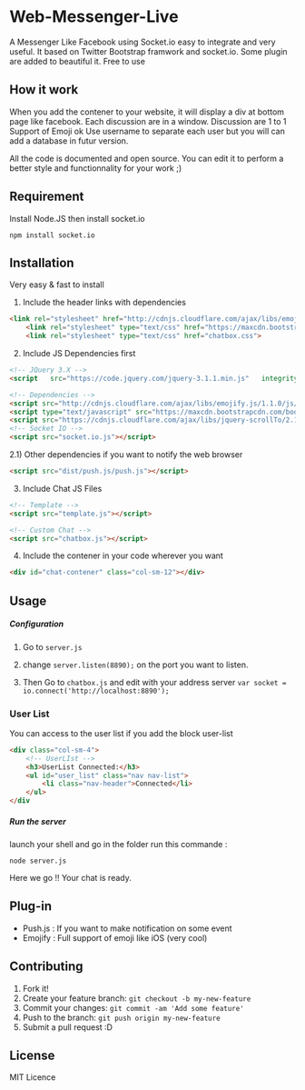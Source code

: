 # Web-Messenger-Live
A Messenger Like Facebook using Socket.io easy to integrate and very useful.
It based on Twitter Bootstrap framwork and socket.io. Some plugin are added to beautiful it.
Free to use

## How it work
When you add the contener to your website, it will display a div at bottom page like facebook. Each discussion are in a window.
Discussion are 1 to 1
Support of Emoji ok
Use username to separate each user but you will can add a database in futur version.

All the code is documented and open source. You can edit it to perform a better style and functionnality for your work ;)

## Requirement
Install Node.JS then install socket.io
```shell
npm install socket.io
```


## Installation

Very easy & fast to install

1) Include the header links with dependencies
``` html
<link rel="stylesheet" href="http://cdnjs.cloudflare.com/ajax/libs/emojify.js/1.1.0/css/basic/emojify.css" />
    <link rel="stylesheet" type="text/css" href="https://maxcdn.bootstrapcdn.com/bootstrap/3.3.7/css/bootstrap.min.css">
    <link rel="stylesheet" type="text/css" href="chatbox.css">
```

2) Include JS Dependencies first
``` HTML
<!-- JQuery 3.X -->
<script   src="https://code.jquery.com/jquery-3.1.1.min.js"   integrity="sha256-hVVnYaiADRTO2PzUGmuLJr8BLUSjGIZsDYGmIJLv2b8="   crossorigin="anonymous"></script>

<!-- Dependencies -->
<script src="http://cdnjs.cloudflare.com/ajax/libs/emojify.js/1.1.0/js/emojify.js"></script>
<script type="text/javascript" src="https://maxcdn.bootstrapcdn.com/bootstrap/3.3.7/js/bootstrap.min.js"></script>
<script src="https://cdnjs.cloudflare.com/ajax/libs/jquery-scrollTo/2.1.2/jquery.scrollTo.min.js"></script>>
<!-- Socket IO -->
<script src="socket.io.js"></script>
```
2.1)
Other dependencies if you want to notify the web browser 
```HTML
<script src="dist/push.js/push.js"></script>
```

3) Include Chat JS Files
``` HTML
<!-- Template -->
<script src="template.js"></script>

<!-- Custom Chat -->
<script src="chatbox.js"></script>
```
4) Include the contener in your code wherever you want
```HTML
<div id="chat-contener" class="col-sm-12"></div>
```

## Usage
##### Configuration
1) Go to ```server.js```

2) change ```server.listen(8890);``` on the port you want to listen.

3) Then Go to ```chatbox.js``` 
and edit with your address server  ```var socket = io.connect('http://localhost:8890');```

### User List
You can access to the user list if you add the block user-list
```HTML
<div class="col-sm-4">
    <!-- UserLIst -->
    <h3>UserList Connected:</h3>
    <ul id="user_list" class="nav nav-list">
        <li class="nav-header">Connected</li>
    </ul>           
</div
```

##### Run the server
launch your shell and go in the folder
run this commande : 
```shell
node server.js
```

Here we go !! 
Your chat is ready.
## Plug-in

* Push.js : If you want to make notification on some event
* Emojify : Full support of emoji like iOS (very cool) 


## Contributing
1. Fork it!
2. Create your feature branch: `git checkout -b my-new-feature`
3. Commit your changes: `git commit -am 'Add some feature'`
4. Push to the branch: `git push origin my-new-feature`
5. Submit a pull request :D



## License

MIT Licence
